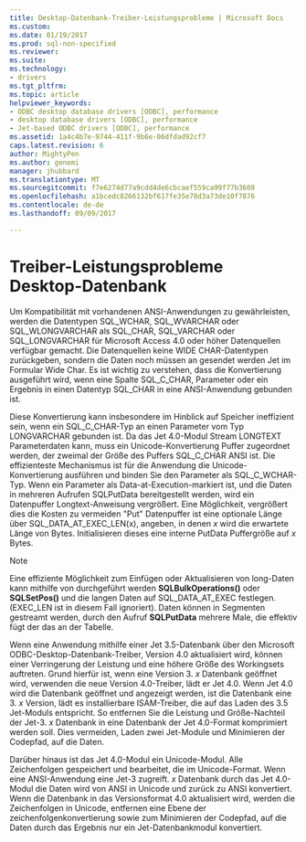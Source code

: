 ```yaml
---
title: Desktop-Datenbank-Treiber-Leistungsprobleme | Microsoft Docs
ms.custom: 
ms.date: 01/19/2017
ms.prod: sql-non-specified
ms.reviewer: 
ms.suite: 
ms.technology:
- drivers
ms.tgt_pltfrm: 
ms.topic: article
helpviewer_keywords:
- ODBC desktop database drivers [ODBC], performance
- desktop database drivers [ODBC], performance
- Jet-based ODBC drivers [ODBC], performance
ms.assetid: 1a4c4b7e-9744-411f-9b6e-06dfdad92cf7
caps.latest.revision: 6
author: MightyPen
ms.author: genemi
manager: jhubbard
ms.translationtype: MT
ms.sourcegitcommit: f7e6274d77a9cdd4de6cbcaef559ca99f77b3608
ms.openlocfilehash: a1bcedc8266132bf617fe35e78d3a73de10f7876
ms.contentlocale: de-de
ms.lasthandoff: 09/09/2017

---
```

# <a name="desktop-database-driver-performance-issues"></a>Treiber-Leistungsprobleme Desktop-Datenbank
Um Kompatibilität mit vorhandenen ANSI-Anwendungen zu gewährleisten, werden die Datentypen SQL_WCHAR, SQL_WVARCHAR oder SQL_WLONGVARCHAR als SQL_CHAR, SQL_VARCHAR oder SQL_LONGVARCHAR für Microsoft Access 4.0 oder höher Datenquellen verfügbar gemacht. Die Datenquellen keine WIDE CHAR-Datentypen zurückgeben, sondern die Daten noch müssen an gesendet werden Jet im Formular Wide Char. Es ist wichtig zu verstehen, dass die Konvertierung ausgeführt wird, wenn eine Spalte SQL_C_CHAR, Parameter oder ein Ergebnis in einen Datentyp SQL_CHAR in eine ANSI-Anwendung gebunden ist.  
  
 Diese Konvertierung kann insbesondere im Hinblick auf Speicher ineffizient sein, wenn ein SQL_C_CHAR-Typ an einen Parameter vom Typ LONGVARCHAR gebunden ist. Da das Jet 4.0-Modul Stream LONGTEXT Parameterdaten kann, muss ein Unicode-Konvertierung Puffer zugeordnet werden, der zweimal der Größe des Puffers SQL_C_CHAR ANSI ist. Die effizienteste Mechanismus ist für die Anwendung die Unicode-Konvertierung ausführen und binden Sie den Parameter als SQL_C_WCHAR-Typ. Wenn ein Parameter als Data-at-Execution-markiert ist, und die Daten in mehreren Aufrufen SQLPutData bereitgestellt werden, wird ein Datenpuffer Longtext-Anweisung vergrößert. Eine Möglichkeit, vergrößert dies die Kosten zu vermeiden "Put" Datenpuffer ist eine optionale Länge über SQL_DATA_AT_EXEC_LEN(x), angeben, in denen *x* wird die erwartete Länge von Bytes. Initialisieren dieses eine interne PutData Puffergröße auf *x* Bytes.  
  
> [!NOTE]  
>  Eine effiziente Möglichkeit zum Einfügen oder Aktualisieren von long-Daten kann mithilfe von durchgeführt werden **SQLBulkOperations()** oder **SQLSetPos()** und die langen Daten auf SQL_DATA_AT_EXEC festlegen. (EXEC_LEN ist in diesem Fall ignoriert). Daten können in Segmenten gestreamt werden, durch den Aufruf **SQLPutData** mehrere Male, die effektiv fügt der das an der Tabelle.  
  
 Wenn eine Anwendung mithilfe einer Jet 3.5-Datenbank über den Microsoft ODBC-Desktop-Datenbank-Treiber, Version 4.0 aktualisiert wird, können einer Verringerung der Leistung und eine höhere Größe des Workingsets auftreten. Grund hierfür ist, wenn eine Version 3. *x* Datenbank geöffnet wird, verwenden die neue Version 4.0-Treiber, lädt er Jet 4.0. Wenn Jet 4.0 wird die Datenbank geöffnet und angezeigt werden, ist die Datenbank eine 3. *x* Version, lädt es installierbare ISAM-Treiber, die auf das Laden des 3.5 Jet-Moduls entspricht. So entfernen Sie die Leistung und Größe-Nachteil der Jet-3. *x* Datenbank in eine Datenbank der Jet 4.0-Format komprimiert werden soll. Dies vermeiden, Laden zwei Jet-Module und Minimieren der Codepfad, auf die Daten.  
  
 Darüber hinaus ist das Jet 4.0-Modul ein Unicode-Modul. Alle Zeichenfolgen gespeichert und bearbeitet, die im Unicode-Format. Wenn eine ANSI-Anwendung eine Jet-3 zugreift. *x* Datenbank durch das Jet 4.0-Modul die Daten wird von ANSI in Unicode und zurück zu ANSI konvertiert. Wenn die Datenbank in das Versionsformat 4.0 aktualisiert wird, werden die Zeichenfolgen in Unicode, entfernen eine Ebene der zeichenfolgenkonvertierung sowie zum Minimieren der Codepfad, auf die Daten durch das Ergebnis nur ein Jet-Datenbankmodul konvertiert.
